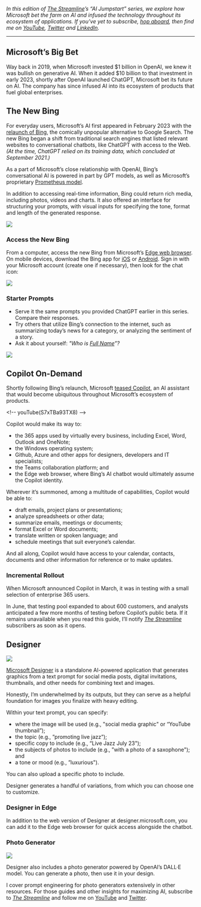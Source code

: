 
_In this edition of [The Streamline](https://thestreamline.ai)’s “AI Jumpstart” series, we explore how Microsoft bet the farm on AI and infused the technology throughout its ecosystem of applications. If you’ve yet to subscribe, [hop aboard](https://precap.ai), then find me on [YouTube](https://youtube.com/williamnutt), [Twitter](https://twitter.com/williamnutt) and [LinkedIn](https://linkedin.com/in/williamnutt)._

---

## Microsoft’s Big Bet

Way back in 2019, when Microsoft invested $1 billion in OpenAI, we knew it was bullish on generative AI. When it added $10 billion to that investment in early 2023, shortly after OpenAI launched ChatGPT, Microsoft bet its future on AI. The company has since infused AI into its ecosystem of products that fuel global enterprises.

## The New Bing

For everyday users, Microsoft’s AI first appeared in February 2023 with the [relaunch of Bing](https://blogs.microsoft.com/blog/2023/02/07/reinventing-search-with-a-new-ai-powered-microsoft-bing-and-edge-your-copilot-for-the-web/), the comically unpopular alternative to Google Search. The new Bing began a shift from traditional search engines that listed relevant websites to conversational chatbots, like ChatGPT with access to the Web. _(At the time, ChatGPT relied on its training data, which concluded at September 2021.)_

As a part of Microsoft’s close relationship with OpenAI, Bing’s conversational AI is powered in part by GPT models, as well as Microsoft’s proprietary [Prometheus model](https://www.microsoft.com/en-us/research/project/prometheus-microsoft-research/).

In addition to accessing real-time information, Bing could return rich media, including photos, videos and charts. It also offered an interface for structuring your prompts, with visual inputs for specifying the tone, format and length of the generated response.

![](https://assets.thestreamline.ai/insights/new-microsoft/bing-chat-interface.png)

### Access the New Bing

From a computer, access the new Bing from Microsoft’s [Edge web browser](https://www.microsoft.com/en-us/edge/download). On mobile devices, download the Bing app for [iOS](https://apps.apple.com/us/app/bing-your-ai-copilot/id345323231) or [Android](https://play.google.com/store/apps/details). Sign in with your Microsoft account (create one if necessary), then look for the chat icon:

![](https://assets.thestreamline.ai/insights/new-microsoft/bing-chat-icon.png)

### Starter Prompts

- Serve it the same prompts you provided ChatGPT earlier in this series. Compare their responses.
- Try others that utilize Bing’s connection to the internet, such as summarizing today’s news for a category, or analyzing the sentiment of a story.
- Ask it about yourself: _"Who is [Full Name]()”?_

![](https://assets.thestreamline.ai/insights/new-microsoft/bing-who-is-william-nutt.png)

## Copilot On-Demand

Shortly following Bing’s relaunch, Microsoft [teased Copilot](https://blogs.microsoft.com/blog/2023/03/16/introducing-microsoft-365-copilot-your-copilot-for-work/), an AI assistant that would become ubiquitous throughout Microsoft’s ecosystem of products. 

\<!-- youTube(S7xTBa93TX8) --\>

Copilot would make its way to:

- the 365 apps used by virtually every business, including Excel, Word, Outlook and OneNote;
- the Windows operating system;
- Github, Azure and other apps for designers, developers and IT specialists;
- the Teams collaboration platform; and
- the Edge web browser, where Bing’s AI chatbot would ultimately assume the Copilot identity.

Wherever it’s summoned, among a multitude of capabilities, Copilot would be able to:

- draft emails, project plans or presentations;
- analyze spreadsheets or other data;
- summarize emails, meetings or documents;
- format Excel or Word documents;
- translate written or spoken language; and
- schedule meetings that suit everyone’s calendar.

And all along, Copilot would have access to your calendar, contacts, documents and other information for reference or to make updates.

### Incremental Rollout

When Microsoft announced Copilot in March, it was in testing with a small selection of enterprise 365 users.

In June, that testing pool expanded to about 600 customers, and analysts anticipated a few more months of testing before Copilot’s public beta. If it remains unavailable when you read this guide, I’ll notify _[The Streamline](https://thestreamline.ai)_ subscribers as soon as it opens.

## Designer

![](https://assets.notion.vip/insights/new-microsoft/microsoft-designer.png)

[Microsoft Designer](https://designer.microsoft.com) is a standalone AI-powered application that generates graphics from a text prompt for social media posts, digital invitations, thumbnails, and other needs for combining text and images.

Honestly, I’m underwhelmed by its outputs, but they can serve as a helpful foundation for images you finalize with heavy editing.

Within your text prompt, you can specify:

- where the image will be used (e.g., "social media graphic" or “YouTube thumbnail”);
- the topic (e.g., ”promoting live jazz”);
- specific copy to include (e.g., “Live Jazz July 23");
- the subjects of photos to include (e.g., ”with a photo of a saxophone"); and
- a tone or mood (e.g., ”luxurious").

You can also upload a specific photo to include.

Designer generates a handful of variations, from which you can choose one to customize.

### Designer in Edge

In addition to the web version of Designer at designer.microsoft.com, you can add it to the Edge web browser for quick access alongside the chatbot.

### Photo Generator

![](https://assets.notion.vip/insights/new-microsoft/microsoft-designer.png)

Designer also includes a photo generator powered by OpenAI’s DALL·E model. You can generate a photo, then use it in your design.

I cover prompt engineering for photo generators extensively in other resources. For those guides and other insights for maximizing AI, subscribe to _[The Streamline](https://thestreamline.ai)_ and follow me on [YouTube](https://youtube.com/williamnutt) and [Twitter](https://twitter.com/williamnutt).